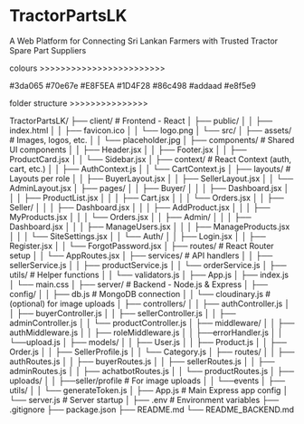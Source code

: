 # TractorPartsLK

A Web Platform for Connecting Sri Lankan Farmers with Trusted Tractor Spare Part Suppliers

colours >>>>>>>>>>>>>>>>>>>>>>>>

#3da065
#70e67e
#E8F5EA
#1D4F28
#86c498
#addaad
#e8f5e9

folder structure >>>>>>>>>>>>>>>

TractorPartsLK/
├── client/ # Frontend - React
│ ├── public/
│ │ ├── index.html
│ │ ├── favicon.ico
│ │ └── logo.png
│ └── src/
│ ├── assets/ # Images, logos, etc.
│ │ └── placeholder.jpg
│ ├── components/ # Shared UI components
│ │ ├── Header.jsx
│ │ ├── Footer.jsx
│ │ ├── ProductCard.jsx
│ │ └── Sidebar.jsx
│ ├── context/ # React Context (auth, cart, etc.)
│ │ ├── AuthContext.js
│ │ └── CartContext.js
│ ├── layouts/ # Layouts per role
│ │ ├── BuyerLayout.jsx
│ │ ├── SellerLayout.jsx
│ │ └── AdminLayout.jsx
│ ├── pages/
│ │ ├── Buyer/
│ │ │ ├── Dashboard.jsx
│ │ │ ├── ProductList.jsx
│ │ │ ├── Cart.jsx
│ │ │ └── Orders.jsx
│ │ ├── Seller/
│ │ │ ├── Dashboard.jsx
│ │ │ ├── AddProduct.jsx
│ │ │ ├── MyProducts.jsx
│ │ │ └── Orders.jsx
│ │ ├── Admin/
│ │ │ ├── Dashboard.jsx
│ │ │ ├── ManageUsers.jsx
│ │ │ ├── ManageProducts.jsx
│ │ │ └── SiteSettings.jsx
│ │ └── Auth/
│ │ ├── Login.jsx
│ │ ├── Register.jsx
│ │ └── ForgotPassword.jsx
│ ├── routes/ # React Router setup
│ │ └── AppRoutes.jsx
│ ├── services/ # API handlers
│ │ ├── sellerService.js
│ │ ├── productService.js
│ │ └── orderService.js
│ ├── utils/ # Helper functions
│ │ └── validators.js
│ ├── App.js
│ ├── index.js
│ └── main.css
│
├── server/ # Backend - Node.js & Express
│ ├── config/
│ │ ├── db.js # MongoDB connection
│ │ └── cloudinary.js # (optional) for image uploads
│ ├── controllers/
│ │ ├── authController.js
│ │ ├── buyerController.js
│ │ ├── sellerController.js
│ │ ├── adminController.js
│ │ └── productController.js
│ ├── middleware/
│ │ ├── authMiddleware.js
│ │ ├── roleMiddleware.js
│ │ ├──errorHandler.js
│ │ └──upload.js
│ ├── models/
│ │ ├── User.js
│ │ ├── Product.js
│ │ ├── Order.js
│ │ ├── SellerProfile.js
│ │ └── Category.js
│ ├── routes/
│ │ ├── authRoutes.js
│ │ ├── buyerRoutes.js
│ │ ├── sellerRoutes.js
│ │ ├── adminRoutes.js
│ │ ├── achatbotRoutes.js
│ │ └── productRoutes.js
│ ├── uploads/
│ │ ├──seller/profile # For image uploads
│ │ └──events
│ ├── utils/
│ │ └── generateToken.js
│ ├── App.js # Main Express app config
│ └── server.js # Server startup
│
├── .env # Environment variables
├── .gitignore
├── package.json
├── README.md
└── README_BACKEND.md
